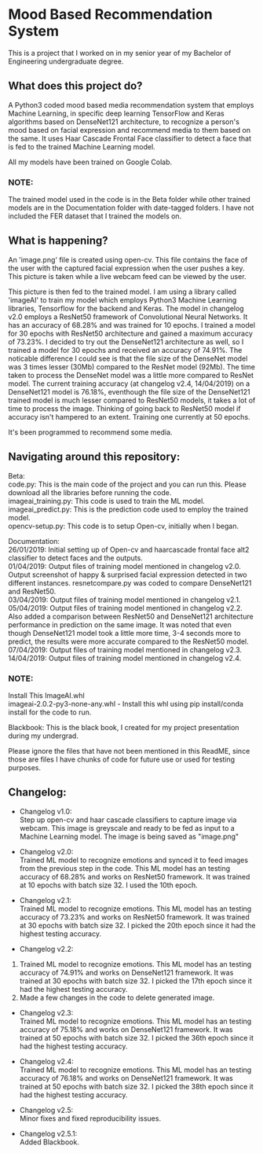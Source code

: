 # Mood Based Recommendation System

This is a project that I worked on in my senior year of my Bachelor of Engineering undergraduate degree.

## What does this project do?

A Python3 coded mood based media recommendation system that employs Machine Learning, in specific deep learning TensorFlow and Keras algorithms based on DenseNet121 architecture, to recognize a person's mood based on facial expression and recommend media to them based on the same. It uses Haar Cascade Frontal Face classifier to detect a face that is fed to the trained Machine Learning model.

All my models have been trained on Google Colab.

### NOTE:
The trained model used in the code is in the Beta folder while other trained models are in the Documentation folder with date-tagged folders. I have not included the FER dataset that I trained the models on.

## What is happening?

An 'image.png' file is created using open-cv. This file contains the face of the user with the captured facial expression when the user pushes a key. This picture is taken while a live webcam feed can be viewed by the user.

This picture is then fed to the trained model. I am using a library called 'imageAI' to train my model which employs Python3 Machine Learning libraries, Tensorflow for the backend and Keras. The model in changelog v2.0 employs a ResNet50 framework of Convolutional Neural Networks. It has an accuracy of 68.28% and was trained for 10 epochs. I trained a model for 30 epochs with ResNet50 architecture and gained a maximum accuracy of 73.23%. I decided to try out the DenseNet121 architecture as well, so I trained a model for 30 epochs and received an accuracy of 74.91%. The noticable difference I could see is that the file size of the DenseNet model was 3 times lesser (30Mb) compared to the ResNet model (92Mb). The time taken to process the DenseNet model was a little more compared to ResNet model. The current training accuracy (at changelog v2.4, 14/04/2019) on a DenseNet121 model is 76.18%, eventhough the file size of the DenseNet121 trained model is much lesser compared to ResNet50 models, it takes a lot of time to process the image. Thinking of going back to ResNet50 model if accuracy isn't hampered to an extent. Training one currently at 50 epochs.

It's been programmed to recommend some media.

## Navigating around this repository:

Beta:<br />
code.py: This is the main code of the project and you can run this. Please download all the libraries before running the code.<br />
imageai_training.py: This code is used to train the ML model.<br />
imageai_predict.py: This is the prediction code used to employ the trained model.<br />
opencv-setup.py: This code is to setup Open-cv, initially when I began.<br />

Documentation:<br />
26/01/2019: Initial setting up of Open-cv and haarcascade frontal face alt2 classifier to detect faces and the outputs.<br />
01/04/2019: Output files of training model mentioned in changelog v2.0. Output screenshot of happy & surprised facial expression detected in two different instances. resnetcompare.py was coded to compare DenseNet121 and ResNet50.<br />
03/04/2019: Output files of training model mentioned in changelog v2.1.<br />
05/04/2019: Output files of training model mentioned in changelog v2.2. Also added a comparison between ResNet50 and DenseNet121 architecture performance in prediction on the same image. It was noted that even though DenseNet121 model took a little more time, 3-4 seconds more to predict, the results were more accurate compared to the ResNet50 model.<br />
07/04/2019: Output files of training model mentioned in changelog v2.3.<br />
14/04/2019: Output files of training model mentioned in changelog v2.4.<br />

### NOTE:
Install This ImageAI.whl<br />
imageai-2.0.2-py3-none-any.whl - Install this whl using pip install/conda install for the code to run. 

Blackbook: This is the black book, I created for my project presentation during my undergrad.

Please ignore the files that have not been mentioned in this ReadME, since those are files I have chunks of code for future use or used for testing purposes.

## Changelog:

- Changelog v1.0:<br />
Step up open-cv and haar cascade classifiers to capture image via webcam. This image is greyscale and ready to be fed as input to a Machine Learning model. The image is being saved as "image.png"<br />

- Changelog v2.0:<br />
Trained ML model to recognize emotions and synced it to feed images from the previous step in the code. This ML model has an testing accuracy of 68.28% and works on ResNet50 framework. It was trained at 10 epochs with batch size 32. I used the 10th epoch.<br />

- Changelog v2.1:<br />
Trained ML model to recognize emotions. This ML model has an testing accuracy of 73.23% and works on ResNet50 framework. It was trained at 30 epochs with batch size 32. I picked the 20th epoch since it had the highest testing accuracy.

- Changelog v2.2:<br />
1. Trained ML model to recognize emotions. This ML model has an testing accuracy of 74.91% and works on DenseNet121 framework. It was trained at 30 epochs with batch size 32. I picked the 17th epoch since it had the highest testing accuracy.
2. Made a few changes in the code to delete generated image.

- Changelog v2.3:<br />
Trained ML model to recognize emotions. This ML model has an testing accuracy of 75.18% and works on DenseNet121 framework. It was trained at 50 epochs with batch size 32. I picked the 36th epoch since it had the highest testing accuracy.

- Changelog v2.4:<br />
Trained ML model to recognize emotions. This ML model has an testing accuracy of 76.18% and works on DenseNet121 framework. It was trained at 50 epochs with batch size 32. I picked the 38th epoch since it had the highest testing accuracy. 

- Changelog v2.5:<br />
Minor fixes and fixed reproducibility issues.

- Changelog v2.5.1:<br />
Added Blackbook.